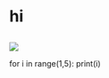 # hi
##

![](https://store.storeimages.cdn-apple.com/4668/as-images.apple.com/is/mbp16-spacegray-select-202110?wid=452&hei=420&fmt=jpeg&qlt=95&.v=1632788574000)

for i in range(1,5):
    print(i)
    
